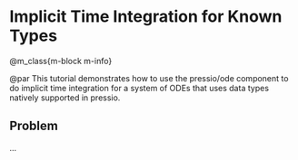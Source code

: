 
# Implicit Time Integration for Known Types

@m_class{m-block m-info}

@par
This tutorial demonstrates how to use the pressio/ode component
to do implicit time integration for a system of ODEs that uses data types
natively supported in pressio.

## Problem

...